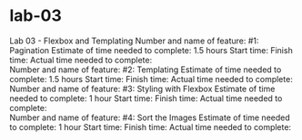 # lab-03
Lab 03 - Flexbox and Templating
Number and name of feature: #1: Pagination
Estimate of time needed to complete: 1.5 hours
Start time: 
Finish time: 
Actual time needed to complete:  
Number and name of feature: #2: Templating
Estimate of time needed to complete: 1.5 hours
Start time: 
Finish time: 
Actual time needed to complete:
Number and name of feature: #3: Styling with Flexbox
Estimate of time needed to complete: 1 hour
Start time: 
Finish time: 
Actual time needed to complete:  
Number and name of feature: #4: Sort the Images
Estimate of time needed to complete: 1 hour
Start time: 
Finish time: 
Actual time needed to complete: